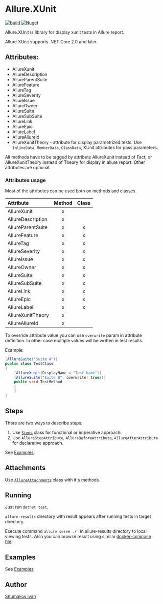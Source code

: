 # Allure.XUnit

[![build](https://github.com/Tinkoff/Allure.XUnit/actions/workflows/dotnet.yml/badge.svg)](https://github.com/Tinkoff/Allure.XUnit/actions/workflows/dotnet.yml)
[![Nuget](https://img.shields.io/nuget/v/Allure.XUnit)](https://www.nuget.org/packages/Allure.XUnit/)

Allure.XUnit is library for display xunit tests in Allure report.

Allure.XUnit supports .NET Core 2.0 and later.

## Attributes:

* AllureXunit
* AllureDescription
* AllureParentSuite
* AllureFeature
* AllureTag
* AllureSeverity
* AllureIssue
* AllureOwner
* AllureSuite
* AllureSubSuite
* AllureLink
* AllureEpic
* AllureLabel
* AllureAllureId
* AllureXunitTheory - attribute for display parametrized tests. Use ```InlineData```, ```MemberData```, ```ClassData```,
  XUnit attributes for pass parameters.

All methods have to be tagged by attribute AllureXunit instead of Fact, or AllureXunitTheory instead of Theory for
display in allure report. Other attributes are optional.

### Attributes usage

Most of the attributes can be used both on methods and classes.

| Attribute | Method | Class |
|:------------------|:---:|:---:|
| AllureXunit       |  x  |     |
| AllureDescription |  x  |     |
| AllureParentSuite |  x  |  x  |
| AllureFeature     |  x  |  x  |
| AllureTag         |  x  |  x  |
| AllureSeverity    |  x  |  x  |
| AllureIssue       |  x  |  x  |
| AllureOwner       |  x  |  x  |
| AllureSuite       |  x  |  x  |
| AllureSubSuite    |  x  |  x  |
| AllureLink        |  x  |  x  |
| AllureEpic        |  x  |  x  |
| AllureLabel       |  x  |  x  |
| AllureXunitTheory |  x  |     |
| AllureAllureId    |  x  |     |

To override attribute value you can use `overwrite` param in attribute definition.
In other case multiple values will be written in test results.

Example:
```c#
[AllureSuite("Suite A")]
public class TestClass
{
    [AllureXunit(DisplayName = "Test Name")]
    [AllureSuite("Suite B", overwrite: true))]
    public void TestMethod
    {
    }
}
```

## Steps
There are two ways to describe steps:
1. Use [`Steps`](src/Allure.XUnit/Steps.cs) class for functional or imperative approach.
2. Use `AllureStepAttribute`, `AllureBeforeAttribute`, `AllureAfterAttribute` for declarative approach.

See [Examples](src/Allure.Xunit.StepExtensions.Examples/ExampleSteps.cs).

## Attachments
Use [`AllureAttachments`](src/Allure.XUnit/AllureAttachments.cs) class with it's methods.

## Running

Just run `dotnet test`.

`allure-results` directory with result appears after running tests in target directory.

Execute command ```allure serve ./ ``` in allure-results directory to local viewing tests. Also you can browse result
using similar [docker-compose file](./src/Allure.XUnit.Examples/docker-compose.yaml).

## Examples

See [Examples](src/Allure.XUnit.Examples)

## Author
[Shumakov Ivan](https://github.com/IvanWR1995)
